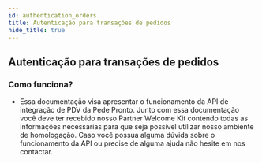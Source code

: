 ```yaml
---
id: authentication_orders
title: Autenticação para transações de pedidos
hide_title: true
---
```


## Autenticação para transações de pedidos

### Como funciona?

- Essa documentação visa apresentar o funcionamento da API de integração de PDV da Pede Pronto. Junto com essa documentação você deve ter recebido nosso Partner Welcome Kit contendo todas as informações necessárias para que seja possível utilizar nosso ambiente de homologação. 
Caso você possua alguma dúvida sobre o funcionamento da API ou precise de alguma ajuda não hesite em nos contactar.

